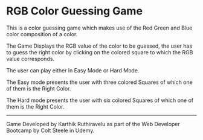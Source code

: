 # RGB Color Guessing Game

This is a color guessing game which makes use of the Red Green and Blue color composition of a color. 

The Game Displays the RGB value of the color to be guessed, the user has to guess the right color by clicking on the colored square to which the RGB value corresponds.

The user can play either in Easy Mode or Hard Mode. 

The Easy mode presents the user with three colored Squares of which one of them is the Right Color.

The Hard mode presents the user with six colored Squares of which one of them is the Right Color.

----------------------------------------------------------------------------------------------------------------------------------------------------------------------

Game Developed by Karthik Ruthiravelu as part of the Web Developer Bootcamp by Colt Steele in Udemy.